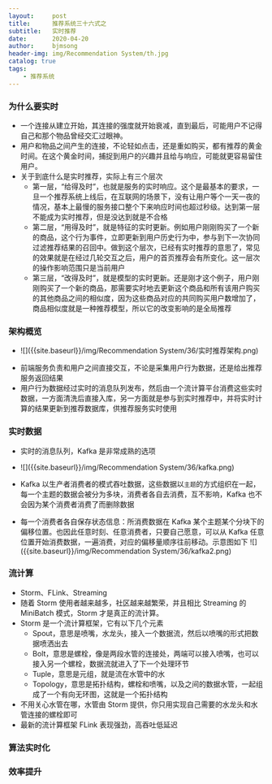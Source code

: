 ```yaml
---
layout:     post
title:      推荐系统三十六式之
subtitle:   实时推荐
date:       2020-04-20
author:     bjmsong
header-img: img/Recommendation System/th.jpg
catalog: true
tags:
    - 推荐系统
---
```

### 为什么要实时
- 一个连接从建立开始，其连接的强度就开始衰减，直到最后，可能用户不记得自己和那个物品曾经交汇过眼神。
- 用户和物品之间产生的连接，不论轻如点击，还是重如购买，都有推荐的黄金时间。在这个黄金时间，捕捉到用户的兴趣并且给与响应，可能就更容易留住用户。
- 关于到底什么是实时推荐，实际上有三个层次
    - 第一层，“给得及时”，也就是服务的实时响应。这个是最基本的要求，一旦一个推荐系统上线后，在互联网的场景下，没有让用户等个一天一夜的情况，基本上最慢的服务接口整个下来响应时间也超过秒级。达到第一层不能成为实时推荐，但是没达到就是不合格
    - 第二层，“用得及时”，就是特征的实时更新。例如用户刚刚购买了一个新的商品，这个行为事件，立即更新到用户历史行为中，参与到下一次协同过滤推荐结果的召回中。做到这个层次，已经有实时推荐的意思了，常见的效果就是在经过几轮交互之后，用户的首页推荐会有所变化。这一层次的操作影响范围只是当前用户
    - 第三层，“改得及时”，就是模型的实时更新。还是刚才这个例子，用户刚刚购买了一个新的商品，那需要实时地去更新这个商品和所有该用户购买的其他商品之间的相似度，因为这些商品对应的共同购买用户数增加了，商品相似度就是一种推荐模型，所以它的改变影响的是全局推荐

### 架构概览
<ul> 
<li markdown="1">
![]({{site.baseurl}}/img/Recommendation System/36/实时推荐架构.png) 
</li> 
</ul> 

- 前端服务负责和用户之间直接交互，不论是采集用户行为数据，还是给出推荐服务返回结果
- 用户行为数据经过实时的消息队列发布，然后由一个流计算平台消费这些实时数据，一方面清洗后直接入库，另一方面就是参与到实时推荐中，并将实时计算的结果更新到推荐数据库，供推荐服务实时使用


### 实时数据
- 实时的消息队列，Kafka 是非常成熟的选项

<ul> 
<li markdown="1">
![]({{site.baseurl}}/img/Recommendation System/36/kafka.png) 
</li> 
</ul> 

- Kafka 以生产者消费者的模式吞吐数据，这些数据以`主题`的方式组织在一起，每一个主题的数据会被分为多块，消费者各自去消费，互不影响，Kafka 也不会因为某个消费者消费了而删除数据

<ul> 
<li markdown="1">
每一个消费者各自保存状态信息：所消费数据在 Kafka 某个主题某个分块下的偏移位置。也因此任意时刻、任意消费者，只要自己愿意，可以从 Kafka 任意位置开始消费数据，一遍消费，对应的偏移量顺序往前移动。示意图如下
![]({{site.baseurl}}/img/Recommendation System/36/kafka2.png) 
</li> 
</ul> 


### 流计算
- Storm、FLink、Streaming
- 随着 Storm 使用者越来越多，社区越来越繁荣，并且相比 Streaming 的 MiniBatch 模式，Storm 才是真正的流计算。
- Storm 是一个流计算框架，它有以下几个元素
    - Spout，意思是喷嘴，水龙头，接入一个数据流，然后以喷嘴的形式把数据喷洒出去
    - Bolt，意思是螺栓，像是两段水管的连接处，两端可以接入喷嘴，也可以接入另一个螺栓，数据流就进入了下一个处理环节
    - Tuple，意思是元组，就是流在水管中的水
    - Topology，意思是拓扑结构，螺栓和喷嘴，以及之间的数据水管，一起组成了一个有向无环图，这就是一个拓扑结构
- 不用关心水管在哪，水管由 Storm 提供，你只用实现自己需要的水龙头和水管连接的螺栓即可
- 最新的流计算框架 FLink 表现强劲，高吞吐低延迟

### 算法实时化


### 效率提升


